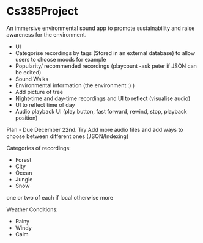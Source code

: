 # Cs385Project
An immersive environmental sound app to promote sustainability and raise awareness for the environment.

* UI
* Categorise recordings by tags (Stored in an external database) to allow users to choose moods for example
* Popularity/ recommended recordings (playcount -ask peter if JSON can be edited)
* Sound Walks
* Environmental information (the environment :) )
* Add picture of tree
* Night-time and day-time recordings and UI to reflect (visualise audio)
* UI to reflect time of day
* Audio playback UI (play button, fast forward, rewind, stop, playback position)

Plan - 
  Due December 22nd.
  Try Add more audio files and add ways to choose between different ones (JSON/Indexing)
  
  

Categories of recordings:
* Forest
* City
* Ocean
* Jungle
* Snow

one or two of each if local otherwise more

Weather Conditions:
* Rainy
* Windy
* Calm

